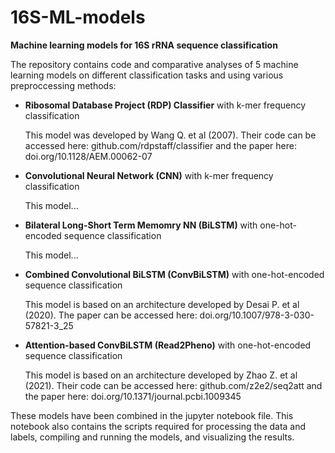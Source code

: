 # 16S-ML-models
**Machine learning models for 16S rRNA sequence classification**

The repository contains code and comparative analyses of 5 machine learning models on different classification tasks and using various preproccessing methods:
- **Ribosomal Database Project (RDP) Classifier** with k-mer frequency classification

    This model was developed by Wang Q. et al (2007).
    Their code can be accessed here: github.com/rdpstaff/classifier and the paper here: doi.org/10.1128/AEM.00062-07
    
- **Convolutional Neural Network (CNN)** with k-mer frequency classification

    This model...
    
- **Bilateral Long-Short Term Memomry NN (BiLSTM)** with one-hot-encoded sequence classification
    
    This model...
    
- **Combined Convolutional BiLSTM (ConvBiLSTM)** with one-hot-encoded sequence classification
    
    This model is based on an architecture developed by Desai P. et al (2020). 
    The paper can be accessed here: doi.org/10.1007/978-3-030-57821-3_25
    
- **Attention-based ConvBiLSTM (Read2Pheno)** with one-hot-encoded sequence classification
    
    This model is based on an architecture developed by Zhao Z. et al (2021). 
    Their code can be accessed here: github.com/z2e2/seq2att and the paper here: doi.org/10.1371/journal.pcbi.1009345


These models have been combined in the jupyter notebook file. This notebook also contains the scripts required for processing the data and labels, compiling and running the models, and visualizing the results.

